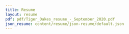 ```yaml
---
title: Resume
layout: resume
pdf: pdf/Tiger_Oakes_resume_-_September_2020.pdf
json_resume: content/resume/json-resume/default.json
---
```

